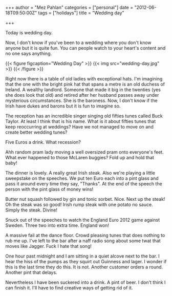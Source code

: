 +++
author = "Mez Pahlan"
categories = ["personal"]
date = "2012-06-18T09:50:00Z"
tags = ["holidays"]
title = "Wedding day"

+++

Today is wedding day.

Now, I don't know if you've been to a wedding where you don't know anyone but it is quite fun. You can people watch to
your heart's content and no one says anything.

{{< figure figcaption="Wedding Day" >}}
    {{< img src="wedding-day.jpg" >}}
{{< /figure >}}

<!--more-->

Right now there is a table of old ladies with exceptional hats. I'm imagining that the one with the bright pink hat that
spans a metre is an old duchess of Ireland. A wealthy landlord. Someone that made it big in the twenties (yes she does
look that old) and retired after her husband passes away under mysterious circumstances. She is the baroness. Now, I
don't know if the Irish have dukes and barons but it is fun to imagine so.

The reception has an incredible singer singing old fifties tunes called Buck Taylor. At least I think that is his name.
What is it about fifties tunes that keep reoccurring at weddings? Have we not managed to move on and create better
wedding tunes?

Five Euros a drink. What recession?

Ahh random pram lady moving a well oversized pram onto everyone's feet. What ever happened to those McLaren buggies?
Fold up and hold that baby!

The dinner is lovely. A really great Irish steak. Also we're playing a little sweepstake on the speeches. We put ten
Euro each into a pint glass and pass it around every time they say, "Thanks". At the end of the speech the person with
the pint glass of money wins!

Butter nut squash followed by gin and tonic sorbet. Nice. Next up the steak! Oh the steak was so good! Irish rump steak
with one potato no sauce. Simply the steak. Divine!

Snuck out of the speeches to watch the England Euro 2012 game against Sweden. Three two into extra time. England won!

A massive fail at the dance floor. Crowd pleasing tunes that does nothing to rub me up. I've left to the bar after a
naff radio song about some twat that moves like Jagger. Fuck I hate that song!

One hour past midnight and I am sitting in a quiet alcove next to the bar. I hear the hiss of the pumps as they squirt
out Guinness and lager. I wonder if this is the last time they do this. It is not. Another customer orders a round.
Another pint that delays.

Nevertheless I have been suckered into a drink. A pint of beer. I don't think I can finish it. I'll have to find
creative ways of getting rid of it.
